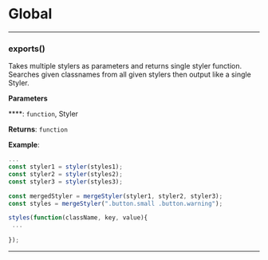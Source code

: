 # Global





* * *

### exports() 

Takes multiple stylers as parameters and returns single styler function. 
Searches given classnames from all given stylers then output like a single Styler.

**Parameters**

****: `function`, Styler

**Returns**: `function`

**Example**:
```js
...
const styler1 = styler(styles1);
const styler2 = styler(styles2);
const styler3 = styler(styles3);

const mergedStyler = mergeStyler(styler1, styler2, styler3);
const styles = mergeStyler(".button.small .button.warning");

styles(function(className, key, value){
 ...
 
});
```



* * *










